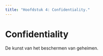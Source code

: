 ```yaml
---
title: "Hoofdstuk 4: Confidentiality."
---
```


# Confidentiality

De kunst van het beschermen van geheimen.

